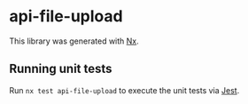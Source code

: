 # api-file-upload

This library was generated with [Nx](https://nx.dev).

## Running unit tests

Run `nx test api-file-upload` to execute the unit tests via [Jest](https://jestjs.io).
